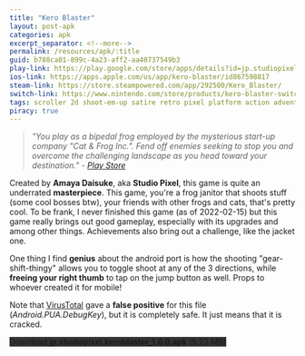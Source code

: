 ```yaml
---
title: "Kero Blaster"
layout: post-apk
categories: apk
excerpt_separator: <!--more-->
permalink: /resources/apk/:title
guid: b788ca01-899c-4a23-aff2-aa40737549b3
play-link: https://play.google.com/store/apps/details?id=jp.studiopixel.keroblaster
ios-link: https://apps.apple.com/us/app/kero-blaster/id867598817
steam-link: https://store.steampowered.com/app/292500/Kero_Blaster/
switch-link: https://www.nintendo.com/store/products/kero-blaster-switch/
tags: scroller 2d shoot-em-up satire retro pixel platform action adventure rpg frog cat
piracy: true
---
```


> _"You play as a bipedal frog employed by the mysterious start-up company "Cat & Frog Inc.". Fend off enemies seeking to stop you and overcome the challenging landscape as you head toward your destination." - <a href="https://play.google.com/store/apps/details?id=jp.studiopixel.keroblaster" target="_blank">Play Store</a>_

Created by **Amaya Daisuke**, aka **Studio Pixel**, this game is quite an underrated **masterpiece**. This game, you're a frog janitor that shoots stuff (some cool bosses btw), your friends with other frogs and cats, that's pretty cool.<!--more--> To be frank, I never finished this game (as of 2022-02-15) but this game really brings out good gameplay, especially with its upgrades and among other things. Achievements also bring out a challenge, like the jacket one.

One thing I find **genius** about the android port is how the shooting "gear-shift-thingy" allows you to toggle shoot at any of the 3 directions, while **freeing your right thumb** to tap on the jump button as well. Props to whoever created it for mobile!

Note that <a href="https://www.virustotal.com/gui/file/9738cb9647b11a304185a2cd893e72f9283ab21fcb818dee8d98afeea5af11e4" target="_blank">VirusTotal</a> gave a **false positive** for this file (_Android.PUA.DebugKey_), but it is completely safe. It just means that it is cracked.<br>

<div class="text-center">
    <a class="btn btn-dark btn-block w-100" onclick='apk("jp.studiopixel.keroblaster_1.6.0.apk")' style="text-decoration: none; background-color: #333;"> Download <b>jp.studiopixel.keroblaster_1.6.0.apk</b> (5.23 MB)</a>
</div>
